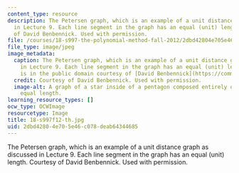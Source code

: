 ```yaml
---
content_type: resource
description: The Petersen graph, which is an example of a unit distance graph as discussed
  in Lecture 9. Each line segment in the graph has an equal (unit) length. Courtesy
  of David Benbennick. Used with permission.
file: /courses/18-s997-the-polynomial-method-fall-2012/2dbd42804e705e46c078deab64344685_18-s997f12-th.jpg
file_type: image/jpeg
image_metadata:
  caption: The Petersen graph, which is an example of a unit distance graph as discussed
    in Lecture 9. Each line segment in the graph has an equal (unit) length. (Image
    is in the public domain courtesy of [David Benbennick](https://commons.wikimedia.org/wiki/File:Petersen_graph,_unit_distance.svg).)
  credit: Courtesy of David Benbennick. Used with permission.
  image-alt: A graph of a star inside of a pentagon composed entirely of lines of
    equal length.
learning_resource_types: []
ocw_type: OCWImage
resourcetype: Image
title: 18-s997f12-th.jpg
uid: 2dbd4280-4e70-5e46-c078-deab64344685
---
```

The Petersen graph, which is an example of a unit distance graph as discussed in Lecture 9. Each line segment in the graph has an equal (unit) length. Courtesy of David Benbennick. Used with permission.

